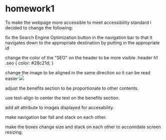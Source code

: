 # homework1
To make the webpage more accessible to meet accessibility standard i decided to change the following:

fix the Search Engine Optimization button in the navigation bar to that it navigates down to the appropriate destination by putting in the appropriate id
 <div id="search-engine-optimization" class="search-engine-optimization">

change the color of the "SEO" on the header to be more visible
.header h1 .seo {
    color: #28c21d;
}

change the image to be aligned in the same direction so it can be read easier
<img src="./assets/images/online-reputation-management.jpg" class="float-left" />

adjust the benefits section to be proportionate to other contents.

use text-align to center the text on the benefits section.

add alt attribute to images displayed for accesability.

make navigation bar fall and stack on each other.

make the boxes change size and stack on each other to accomidate screen resizing.